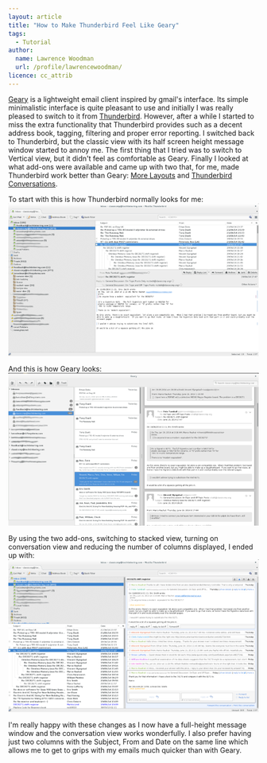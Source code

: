 ```yaml
---
layout: article
title: "How to Make Thunderbird Feel Like Geary"
tags:
  - Tutorial
author:
  name: Lawrence Woodman
  url: /profile/lawrencewoodman/
licence: cc_attrib
---
```

[Geary](https://wiki.gnome.org/Apps/Geary) is a lightweight email client inspired by gmail's interface.  Its simple minimalistic interface is quite pleasant to use and initially I was really pleased to switch to it from [Thunderbird](http://www.mozilla.org/en-GB/thunderbird/).  However, after a while I started to miss the extra functionality that Thunderbird provides such as a decent address book, tagging, filtering and proper error reporting.  I switched back to Thunderbird, but the classic view with its half screen height message window started to annoy me.  The first thing that I tried was to switch to Vertical view, but it didn't feel as comfortable as Geary.  Finally I looked at what add-ons were available and came up with two that, for me, made Thunderbird work better than Geary: [More Layouts](http://morelayoutsforthunderbird.mozdev.org) and [Thunderbird Conversations](http://github.com/protz/GMail-Conversation-View/wiki).

To start with this is how Thunderbird normally looks for me:
<img src="/images/posts/thunderbird_classic_view.png" />

And this is how Geary looks:
<img src="/images/posts/geary_email_client.png" />

By using the two add-ons, switching to stacked view, turning on conversation view and reducing the number of columns displayed, I ended up with:
<img src="/images/posts/thunderbird_geary_style.png" />

I'm really happy with these changes as I now have a full-height message window and the conversation view works wonderfully.  I also prefer having just two columns with the Subject, From and Date on the same line which allows me to get to grips with my emails much quicker than with Geary.


